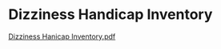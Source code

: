 # Dizziness Handicap Inventory

[Dizziness Hanicap Inventory.pdf](Dizziness%20Handicap%20Inventory%20f8a7ed33e4ab4718b9b49c5a7dd0ebf9/Dizziness_Hanicap_Inventory.pdf)